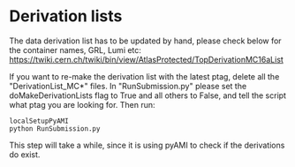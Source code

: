
# Derivation lists

The data derivation list has to be updated by hand, please check below for the container names, GRL, Lumi etc:
https://twiki.cern.ch/twiki/bin/view/AtlasProtected/TopDerivationMC16aList

If you want to re-make the derivation list with the latest ptag, delete all the "DerivationList_MC*" files.
In "RunSubmission.py" please set the doMakeDerivationLists flag to True and all others to False,
and tell the script what ptag you are looking for. Then run:

```
localSetupPyAMI
python RunSubmission.py
```

This step will take a while, since it is using pyAMI to check if the derivations do exist.


